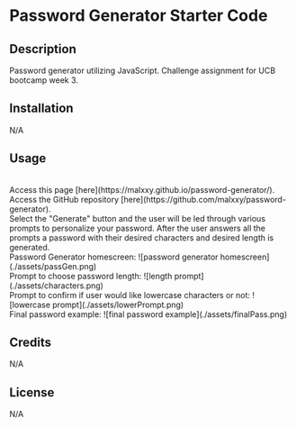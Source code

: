 # Password Generator Starter Code

## Description
Password generator utilizing JavaScript. Challenge assignment for UCB bootcamp week 3.

## Installation

N/A

## Usage

<br>
Access this page [here](https://malxxy.github.io/password-generator/).
Access the GitHub repository [here](https://github.com/malxxy/password-generator).
<br>
Select the "Generate" button and the user will be led through various prompts to personalize your password. After the user answers all the prompts a password with their desired characters and desired length is generated.
<br>
Password Generator homescreen:
![password generator homescreen](./assets/passGen.png)
<br>
Prompt to choose password length:
![length prompt](./assets/characters.png)
<br>
Prompt to confirm if user would like lowercase characters or not:
![lowercase prompt](./assets/lowerPrompt.png)
<br>
Final password example:
![final password example](./assets/finalPass.png)
<br>

## Credits

N/A

## License

N/A